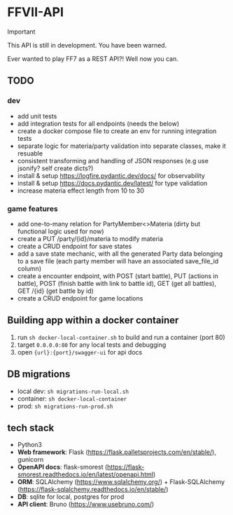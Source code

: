 # FFVII-API

> [!IMPORTANT]  
> This API is still in development. You have been warned.

Ever wanted to play FF7 as a REST API?! Well now you can.

## TODO

### dev

- add unit tests 
- add integration tests for all endpoints (needs the below)
- create a docker compose file to create an env for running integration tests
- separate logic for materia/party validation into separate classes, make it resuable
- consistent transforming and handling of JSON responses (e.g use jsonify? self create dicts?)
- install & setup https://logfire.pydantic.dev/docs/ for observability
- install & setup https://docs.pydantic.dev/latest/ for type validation
- increase materia effect length from 10 to 30

### game features

- add one-to-many relation for PartyMember<>Materia (dirty but functional logic used for now)
- create a PUT /party/{id}/materia to modify materia
- create a CRUD endpoint for save states
- add a save state mechanic, with all the generated Party data belonging to a save file (each party member will have an associated save_file_id column)
- create a encounter endpoint, with POST (start battle), PUT (actions in battle), POST (finish battle with link to battle id), GET (get all battles), GET /{id} (get battle by id)
- create a CRUD endpoint for game locations

## Building app within a docker container

1. run `sh docker-local-container.sh` to build and run a container (port 80)
2. target `0.0.0.0:80` for any local tests and debugging
3. open `{url}:{port}/swagger-ui` for api docs

## DB migrations

- local dev: `sh migrations-run-local.sh`
- container: `sh docker-local-container`
- prod: `sh migrations-run-prod.sh`

## tech stack

- Python3
- **Web framework**: Flask (https://flask.palletsprojects.com/en/stable/), gunicorn
- **OpenAPI docs**: flask-smorest (https://flask-smorest.readthedocs.io/en/latest/openapi.html)
- **ORM**: SQLAlchemy (https://www.sqlalchemy.org/) + Flask-SQLAlchemy (https://flask-sqlalchemy.readthedocs.io/en/stable/)
- **DB**: sqlite for local, postgres for prod
- **API client**: Bruno (https://www.usebruno.com/)
